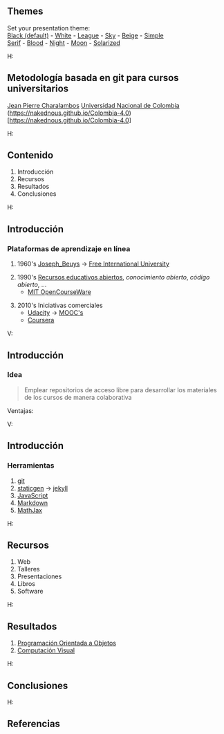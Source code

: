 <section id="themes">
	<h2>Themes</h2>
		<p>
			Set your presentation theme: <br>
			<!-- Hacks to swap themes after the page has loaded. Not flexible and only intended for the reveal.js demo deck. -->
                        <a href="#" onclick="document.getElementById('theme').setAttribute('href','css/theme/black.css'); return false;">Black (default)</a> -
			<a href="#" onclick="document.getElementById('theme').setAttribute('href','css/theme/white.css'); return false;">White</a> -
			<a href="#" onclick="document.getElementById('theme').setAttribute('href','css/theme/league.css'); return false;">League</a> -
			<a href="#" onclick="document.getElementById('theme').setAttribute('href','css/theme/sky.css'); return false;">Sky</a> -
			<a href="#" onclick="document.getElementById('theme').setAttribute('href','css/theme/beige.css'); return false;">Beige</a> -
			<a href="#" onclick="document.getElementById('theme').setAttribute('href','css/theme/simple.css'); return false;">Simple</a> <br>
			<a href="#" onclick="document.getElementById('theme').setAttribute('href','css/theme/serif.css'); return false;">Serif</a> -
			<a href="#" onclick="document.getElementById('theme').setAttribute('href','css/theme/blood.css'); return false;">Blood</a> -
			<a href="#" onclick="document.getElementById('theme').setAttribute('href','css/theme/night.css'); return false;">Night</a> -
			<a href="#" onclick="document.getElementById('theme').setAttribute('href','css/theme/moon.css'); return false;">Moon</a> -
			<a href="#" onclick="document.getElementById('theme').setAttribute('href','css/theme/solarized.css'); return false;">Solarized</a>
		</p>
</section>

H:

## Metodología basada en git para cursos universitarios

[Jean Pierre Charalambos](https://github.com/nakednous)
[Universidad Nacional de Colombia](https://ingenieria.bogota.unal.edu.co/dependencias/departamentos/departamento-de-ingenieria-de-sistemas-e-industrial.html)
(https://nakednous.github.io/Colombia-4.0)[https://nakednous.github.io/Colombia-4.0]

H:

## Contenido

1. Introducción
2. Recursos
3. Resultados
4. Conclusiones

H:

## Introducción
### Plataformas de aprendizaje en línea

1. 1960's [Joseph_Beuys](https://en.wikipedia.org/wiki/Joseph_Beuys) -> [Free International University](https://en.wikipedia.org/wiki/Free_International_University)
<!-- .element: class="fragment" data-fragment-index="1"-->
2. 1990's [Recursos educativos abiertos](https://en.wikipedia.org/wiki/Open_educational_resources), _conocimiento abierto_, _código abierto_, ...
    * [MIT OpenCourseWare](https://en.wikipedia.org/wiki/MIT_OpenCourseWare)
<!-- .element: class="fragment" data-fragment-index="2"-->
3. 2010's Iniciativas comerciales
    * [Udacity](https://en.wikipedia.org/wiki/Udacity) -> [MOOC's](https://en.wikipedia.org/wiki/Massive_open_online_course)
    * [Coursera](https://en.wikipedia.org/wiki/Coursera)
<!-- .element: class="fragment" data-fragment-index="3"-->

V:

## Introducción
### Idea

> Emplear repositorios de acceso libre para desarrollar los materiales de los cursos de manera colaborativa

Ventajas:

V:

## Introducción
### Herramientas

1. [git](https://en.wikipedia.org/wiki/Git)
2. [staticgen](https://www.staticgen.com/) -> [jekyll](https://jekyllrb.com/)
3. [JavaScript](https://en.wikipedia.org/wiki/JavaScript)
4. [Markdown](https://en.wikipedia.org/wiki/Markdown)
5. [MathJax](https://en.wikipedia.org/wiki/MathJax)

H:

## Recursos

1. Web
2. Talleres
3. Presentaciones
4. Libros
5. Software

H:

## Resultados

1. [Programación Orientada a Objetos](https://objetos.github.io/)
2. [Computación Visual](https://visualcomputing.github.io/)

H:

## Conclusiones

H:

## Referencias
